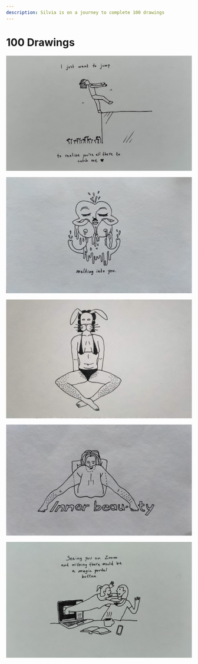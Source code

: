 ```yaml
---
description: Silvia is on a journey to complete 100 drawings
---
```


# 100 Drawings

![](../.gitbook/assets/img_20210405_173405.jpg)

![](../.gitbook/assets/img_20210402_120541.jpg)

![](../.gitbook/assets/img_20210403_210904.jpg)

![](../.gitbook/assets/img_20210407_195244.jpg)

![](../.gitbook/assets/img_20210405_175300.jpg)

